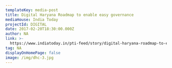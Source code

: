 ```yaml
---
templateKey: media-post
title: Digital Haryana Roadmap to enable easy governance
mediaHouse: India Today
projectId: DIGITAL
date: 2017-02-20T18:30:00.000Z
author: NA
link: >-
  https://www.indiatoday.in/pti-feed/story/digital-haryana-roadmap-to-enable-easy-governance-879329-2017-02-21
tag: NA
displayOnHomePage: false
image: /img/dhc-3.jpg
---
```


